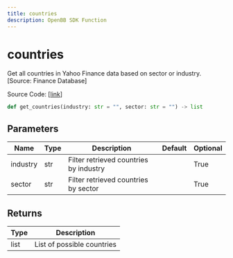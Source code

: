 ```yaml
---
title: countries
description: OpenBB SDK Function
---
```


# countries

Get all countries in Yahoo Finance data based on sector or industry. [Source: Finance Database]

Source Code: [[link](https://github.com/OpenBB-finance/OpenBBTerminal/tree/main/openbb_terminal/stocks/sector_industry_analysis/financedatabase_model.py#L19)]

```python
def get_countries(industry: str = "", sector: str = "") -> list
```
## Parameters

| Name | Type | Description | Default | Optional |
| ---- | ---- | ----------- | ------- | -------- |
| industry | str | Filter retrieved countries by industry |  | True |
| sector | str | Filter retrieved countries by sector |  | True |

## Returns

| Type | Description |
| ---- | ----------- |
| list | List of possible countries |

